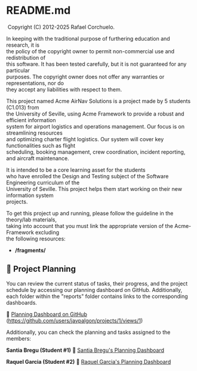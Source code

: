 # README.md
​
Copyright (C) 2012-2025 Rafael Corchuelo.
​

In keeping with the traditional purpose of furthering education and research, it is  
the policy of the copyright owner to permit non-commercial use and redistribution of  
this software. It has been tested carefully, but it is not guaranteed for any particular  
purposes. The copyright owner does not offer any warranties or representations, nor do  
they accept any liabilities with respect to them.
​

This project named Acme AirNav Solutions is a project made by 5 students (C1.013) from  
the University of Seville, using Acme Framework to provide a robust and efficient information  
system for airport logistics and operations management. Our focus is on streamlining resources  
and optimizing charter flight logistics. Our system will cover key functionalities such as flight  
scheduling, booking management, crew coordination, incident reporting, and aircraft maintenance.


It is intended to be a core learning asset for the students  
who have enrolled the Design and Testing subject of the Software Engineering curriculum of the  
University of Seville. This project helps them start working on their new information system  
projects.
​

To get this project up and running, please follow the guideline in the theory/lab materials,  
taking into account that you must link the appropriate version of the Acme-Framework excluding  
the following resources:
​
- **/fragments/**

## 📅 Project Planning

You can review the current status of tasks, their progress, and the project schedule by accessing our planning dashboard on GitHub. Additionally, each folder within the "reports" folder contains links to the corresponding dashboards.

🔗 [Planning Dashboard on GitHub](https://github.com/users/javpalgon/projects/1/views/1)
(https://github.com/users/javpalgon/projects/1/views/1)

Additionally, you can check the planning and tasks assigned to the members:

**Santia Bregu (Student #1)**
🔗 [Santia Bregu's Planning Dashboard](https://github.com/users/javpalgon/projects/1/views/9)

**Raquel Garcia (Student #2)**
🔗 [Raquel Garcia's Planning Dashboard](https://github.com/users/javpalgon/projects/1/views/10)

